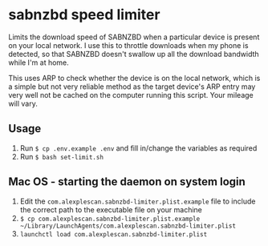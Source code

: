 # sabnzbd speed limiter

Limits the download speed of SABNZBD when a particular device is present on your local network. I use this to throttle downloads when my phone is detected, so that SABNZBD doesn't swallow up all the download bandwidth while I'm at home.

This uses ARP to check whether the device is on the local network, which is a simple but not very reliable method as the target device's ARP entry may very well not be cached on the computer running this script. Your mileage will vary.

## Usage

1. Run `$ cp .env.example .env` and fill in/change the variables as required
1. Run `$ bash set-limit.sh`

## Mac OS - starting the daemon on system login

1. Edit the `com.alexplescan.sabnzbd-limiter.plist.example` file to include the correct path to the executable file on your machine
1. `$ cp com.alexplescan.sabnzbd-limiter.plist.example ~/Library/LaunchAgents/com.alexplescan.sabnzbd-limiter.plist`
1. `launchctl load com.alexplescan.sabnzbd-limiter.plist`